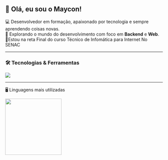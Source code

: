 ## 👋 Olá, eu sou o Maycon!

💻 Desenvolvedor em formação, apaixonado por tecnologia e sempre aprendendo coisas novas.  
🚀 Explorando o mundo do desenvolvimento com foco em **Backend** e **Web**.   
📖Estou na reta Final do curso Técnico de Infomática para Internet No SENAC 

---

### 🛠️ Tecnologias & Ferramentas

<p align="left">
  <img src="https://skillicons.dev/icons?i=java,php,spring,mysql,html,css,js,github,react,nextjs,nodejs,python,supabase,hibernate" />
</p>

---

🖥️ Linguagens mais utilizadas

<p align="left">  
  <img height="180em" src="https://github-readme-stats.vercel.app/api/top-langs/?username=mayconr4&layout=compact&theme=tokyonight"/>
</p>


